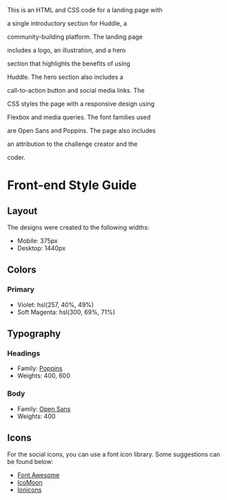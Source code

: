 This is an HTML and CSS code for a landing page with

 a single introductory section for Huddle, a 
 
 community-building platform. The landing page 
 
 includes a logo, an illustration, and a hero 
 
 section that highlights the benefits of using 
 
 Huddle. The hero section also includes a 
 
 call-to-action button and social media links. The 
 
 CSS styles the page with a responsive design using 
 
 Flexbox and media queries. The font families used 
 
 are Open Sans and Poppins. The page also includes 
 
 an attribution to the challenge creator and the 
 
 coder.

# Front-end Style Guide

## Layout

The designs were created to the following widths:

- Mobile: 375px
- Desktop: 1440px

## Colors

### Primary

- Violet: hsl(257, 40%, 49%)
- Soft Magenta: hsl(300, 69%, 71%)

## Typography

### Headings

- Family: [Poppins](https://fonts.google.com/specimen/Poppins)
- Weights: 400, 600

### Body

- Family: [Open Sans](https://fonts.google.com/specimen/Open+Sans)
- Weights: 400

## Icons

For the social icons, you can use a font icon library. Some suggestions can be found below:

- [Font Awesome](https://fontawesome.com/)
- [IcoMoon](https://icomoon.io/)
- [Ionicons](https://ionicons.com/)

